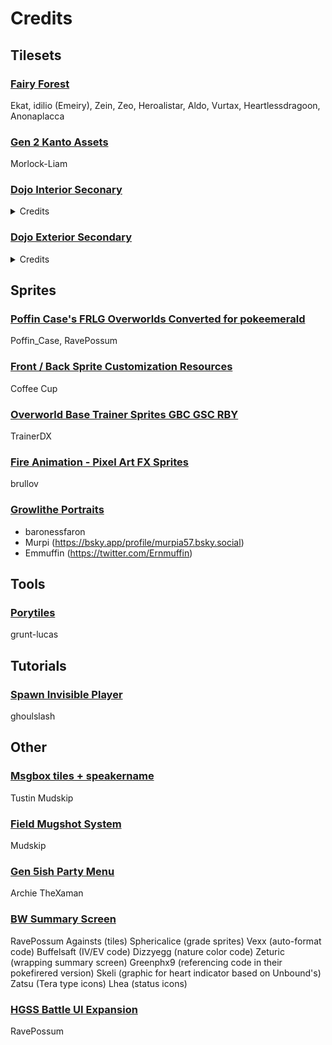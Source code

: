 # Credits
## Tilesets

### [Fairy Forest](https://www.deviantart.com/emeiry/art/Fairy-Forest-GBC-Esque-palette-901425506)
Ekat, idilio (Emeiry), Zein, Zeo, Heroalistar, Aldo, Vurtax, Heartlessdragoon, Anonaplacca

### [Gen 2 Kanto Assets](https://www.deviantart.com/morlock-liam/art/Gen-2-Kanto-Assets-1186958016)
Morlock-Liam

### [Dojo Interior Seconary](https://github.com/Pawkkie/Team-Aquas-Asset-Repo/tree/main/Tilesets/The%20Great%20Tileset%20Exchange/Full%20Tilesets/Dojo%20Interior%20Secondary)
<details>
<summary>Credits</summary>

- Insertable format : Rahtak

- Credits to rejuvenation dev team:
  - Zumi (Honnojis)
  - Crimson
  - CeriseBlossome
  - Winter
  - Azeria
  - Dallas
  - Soulja
  - Janichroma
  - Kyledove(Deviantart)
  - ligtherzein
  - Zumi (Honnojis)
  - Zerudez (Deviantart)
  - Lemon
  - princess-phoenix
  - Kidkatt
  - SacredDragonair
  - DarkusShadow
  - ActionReplayer
  - Pokemon Trainer Jackey
  - Noscium
  - Quanyails
  - Zermonious
  - GeoIsEvil
  - Kyle Dove
  - dDialgaDiamondb
  - N-kin
  - Misterreno
  - Kevfin
  - Xtreme1992
  - Vale98PM
  - Branflakes325
  - Dreadwing93
  - Amethyst
  - Jan
  - Zumi (Honnojis)
  - Bazaro
  - Koyo
  - Smeargletail
  - Noscium
  - Lepagon
  - N-kin
  - fishbowlsoul90
  - princess-phoenix
  - SageDeoxys
  - Kyle-Dove
  - DatLopunnyTho
  - Conyjams
  - kaji atsu
  - The cynical poet
  - LuigiPlayer
  - Falgaia of the Smogon S/M sprite project
  - Pikafan2000
  - Lord-Myre
  - Amethyst
  - conyjams
  - KingOfThe-X-Roads
  - Crocovyle
  - Cynda
  - InvoluntaryTwitch
  - zlolxd
  - mjco
  - G.E.Z.
  - Marcello
  - Khrona
  - Janichroma
  - Maruno & Pkmn Essentials Team
  - Amethyst
  - Alistair
  - Clara-WaH
  - Pyrolusite
  - StargazerSammie
  - Ekat
  - SacredDragonair
  - ChaoticCherryCake
  - PrincessPhoenix
  - HeartlessDragon
  - Vurtax
</details>

### [Dojo Exterior Secondary](https://github.com/Pawkkie/Team-Aquas-Asset-Repo/tree/75ca38e301d307b050befc36388cccc36b1f2c0b/Tilesets/The%20Great%20Tileset%20Exchange/Full%20Tilesets/Dojo%20Exterior%20Secondary)
<details>
<summary>Credits</summary>

- Insertable format : Rahtak

- Building by TheDeadHeroAlistair

- Assembling : Yumekua

- Primary creators
  - Ekat99
  - Heartlessdragoon
  - Vurtax

- Extra creators
  - Redblueyellow
  - Heartless Dragoon
  - Morlockhater
  - Nemu
  - Ross Hawkins
  - Pokemon Dawn Team
  - Slimshady
  - Thedeadheroalistar
  - The-Red-Ex
  - Zein
  - Fabnt
  - Idilio
  - Silverdeoxys563
  - Puggsoy
  - Aveontrainer
  - Alistar
  - Shyinn
  - Dragoon
  - Zein
  - War8
  - SteamyJ
  - Anonaplacca
  - Dasani
  - Zeo
  - Pokémon Rejuvenation Team
  - Anonaplacca
  - 125scratch
  - aj nitro
  - Akiazurka
  - Aleclom
  - Anonalpacca
  - Bacon
  - Cuddlesthefatcat
  - Dawnbronze
  - french orange
  - J-Treecko252
  - Labs
  - Lennybitao
  - Matheus123
  - Mr. C
  - oceanside
  - ploaj
  - Pokemon Reborn Team
  - Random Talking Bush
  - Remy
  - robbydude
  - RocketSeviperShadow
  - Seiyouh
  - snuffles5
  - spherical ice
  - taka Digi and Joe Schmoe
  - The Purple Stuff
  - The Red-Ex
  - TheWildDeadHero
  - Tonberry2k
  - XDinky
  - Thewilddeadhero
  - Skidmarc25
</details>

## Sprites
### [Poffin Case's FRLG Overworlds Converted for pokeemerald](https://github.com/Pawkkie/Team-Aquas-Asset-Repo/tree/75ca38e301d307b050befc36388cccc36b1f2c0b/Overworld%20Trainer%20Sprites/RavePossum/Poffin-Case-Overworlds-Converted)
Poffin_Case, RavePossum

### [Front / Back Sprite Customization Resources](https://github.com/Pawkkie/Team-Aquas-Asset-Repo/tree/main/Trainer%20Back%20Sprites/Coffee%20Cup)
Coffee Cup

### [Overworld Base Trainer Sprites GBC GSC RBY](https://www.deviantart.com/trainerdx/art/Pokemon-Overworld-Base-Trainer-Sprites-GBC-GSC-RBY-905573805)
TrainerDX

### [Fire Animation - Pixel Art FX Sprites](https://brullov.itch.io/fire-animation)
brullov

### [Growlithe Portraits](https://sprites.pmdcollab.org/#/0058?form=2)
- baronessfaron
- Murpi (https://bsky.app/profile/murpia57.bsky.social)
- Emmuffin (https://twitter.com/Ernmuffin)

## Tools
### [Porytiles](https://github.com/grunt-lucas/porytiles)
grunt-lucas

## Tutorials
### [Spawn Invisible Player](https://github.com/pret/pokeemerald/wiki/Spawn-Invisible-Player)
ghoulslash

## Other
### [Msgbox tiles + speakername](https://github.com/mudskipper13/pokeemerald/commit/ea080ca694bfdff924627667bfa2d6f117ccca53)
Tustin
Mudskip

### [Field Mugshot System](https://github.com/mudskipper13/pokeemerald/tree/feature/field-mugshot)
Mudskip

### [Gen 5ish Party Menu](https://github.com/TeamAquasHideout/pokeemerald/tree/gen5ish_party_menu)
Archie
TheXaman

### [BW Summary Screen](https://github.com/ravepossum/pokeemerald-expansion/wiki#bw_summary_screen_expansion)
RavePossum
Againsts (tiles)
Sphericalice (grade sprites)
Vexx (auto-format code)
Buffelsaft (IV/EV code)
Dizzyegg (nature color code)
Zeturic (wrapping summary screen)
Greenphx9 (referencing code in their pokefirered version)
Skeli (graphic for heart indicator based on Unbound's)
Zatsu (Tera type icons)
Lhea (status icons)

### [HGSS Battle UI Expansion](https://github.com/ravepossum/pokeemerald-expansion/tree/hgss_battle_ui_expansion)
RavePossum
